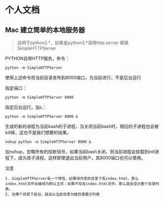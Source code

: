 # 个人文档

## Mac 建立简单的本地服务器
> 适用于python2.*，如果是python3.*请用http.server 替换 SimpleHTTPServer

PYTHON自带HTTP服务，命令：
```
python -m SimpleHTTPServer
```
使用上述命令将当前目录发布到8000端口，为当前进行，不是后台运行

指定端口：
```
python -m SimpleHTTPServer 8000
```

指定后台运行，加`&`：
```
python -m SimpleHTTPServer 8000 &
```
生成的新的进程为当前bash的子进程，当关闭当前bash时，相应的子进程也会被kill掉，这也不是我们想要的结果。

```
nohup python -m SimpleHTTPServer 8000 &
```
加nohup，忽略所有的挂断信号，如果当前bash关闭，则当前进程会挂载到init进程下，成为其子进程，这样即使退出当前用户，其8000端口也可以使用。

注意
```
1. SimpleHTTPServer有一个特性，如果待共享的目录下有index.html，那么index.html文件会被视为默认主页；如果不存在index.html文件，那么就会显示整个目录列表。
2. 在哪个目录下启动，就会以当前目录为根目录展示列表
```